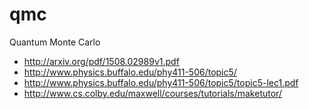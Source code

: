 # qmc
Quantum Monte Carlo

* http://arxiv.org/pdf/1508.02989v1.pdf
* http://www.physics.buffalo.edu/phy411-506/topic5/
* http://www.physics.buffalo.edu/phy411-506/topic5/topic5-lec1.pdf
* http://www.cs.colby.edu/maxwell/courses/tutorials/maketutor/